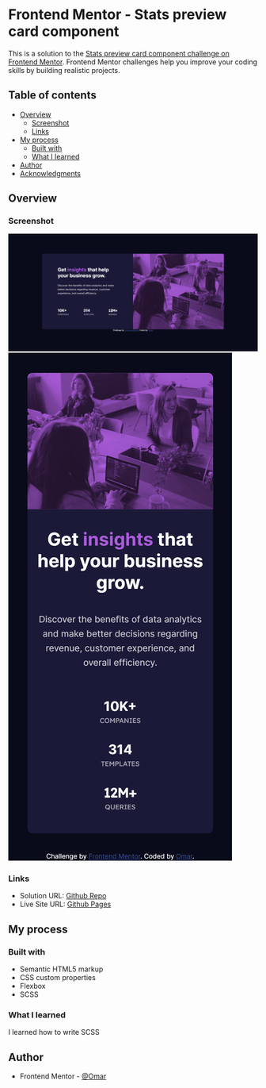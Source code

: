 # Frontend Mentor - Stats preview card component

This is a solution to the [Stats preview card component challenge on Frontend Mentor](https://www.frontendmentor.io/challenges/stats-preview-card-component-8JqbgoU62). Frontend Mentor challenges help you improve your coding skills by building realistic projects. 

## Table of contents

- [Overview](#overview)
  - [Screenshot](#screenshot)
  - [Links](#links)
- [My process](#my-process)
  - [Built with](#built-with)
  - [What I learned](#what-i-learned)
- [Author](#author)
- [Acknowledgments](#acknowledgments)

## Overview

### Screenshot

![Preview Card](./screenshot/screenshot_1.png)
![With hover](./screenshot/screenshot_2.png)

### Links

- Solution URL: [Github Repo](https://github.com/to-my-learning-path/stats-preview-card)
- Live Site URL: [Github Pages](https://to-my-learning-path.github.io/stats-preview-card)

## My process

### Built with

- Semantic HTML5 markup
- CSS custom properties
- Flexbox
- SCSS

### What I learned

I learned how to write SCSS

## Author

- Frontend Mentor - [@Omar](https://www.frontendmentor.io/profile/to-my-learning-path)

